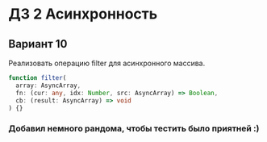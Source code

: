 # ДЗ 2 Асинхронность

## Вариант 10

Реализовать операцию filter для асинхронного массива.

```ts
function filter(
  array: AsyncArray,
  fn: (cur: any, idx: Number, src: AsyncArray) => Boolean,
  cb: (result: AsyncArray) => void
) {}
```

### Добавил немного рандома, чтобы тестить было приятней :)

